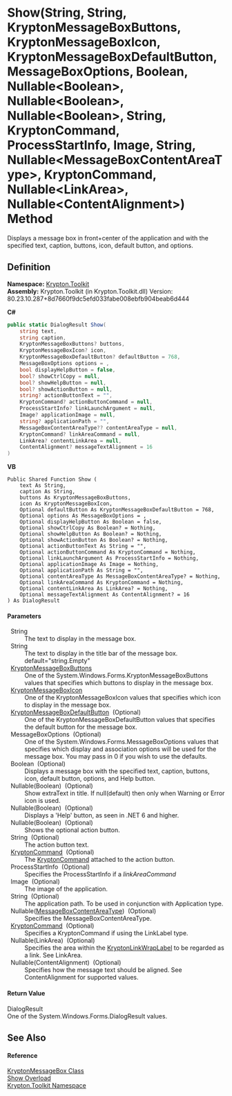 # Show(String, String, KryptonMessageBoxButtons, KryptonMessageBoxIcon, KryptonMessageBoxDefaultButton, MessageBoxOptions, Boolean, Nullable&lt;Boolean&gt;, Nullable&lt;Boolean&gt;, Nullable&lt;Boolean&gt;, String, KryptonCommand, ProcessStartInfo, Image, String, Nullable&lt;MessageBoxContentAreaType&gt;, KryptonCommand, Nullable&lt;LinkArea&gt;, Nullable&lt;ContentAlignment&gt;) Method


Displays a message box in front+center of the application and with the specified text, caption, buttons, icon, default button, and options.



## Definition
**Namespace:** <a href="79d2eac2-21f4-54ff-7552-b20c33c30600.md">Krypton.Toolkit</a>  
**Assembly:** Krypton.Toolkit (in Krypton.Toolkit.dll) Version: 80.23.10.287+8d7660f9dc5efd033fabe008ebfb904beab6d444

**C#**
``` C#
public static DialogResult Show(
	string text,
	string caption,
	KryptonMessageBoxButtons? buttons,
	KryptonMessageBoxIcon? icon,
	KryptonMessageBoxDefaultButton? defaultButton = 768,
	MessageBoxOptions options = ,
	bool displayHelpButton = false,
	bool? showCtrlCopy = null,
	bool? showHelpButton = null,
	bool? showActionButton = null,
	string? actionButtonText = "",
	KryptonCommand? actionButtonCommand = null,
	ProcessStartInfo? linkLaunchArgument = null,
	Image? applicationImage = null,
	string? applicationPath = "",
	MessageBoxContentAreaType?? contentAreaType = null,
	KryptonCommand? linkAreaCommand = null,
	LinkArea? contentLinkArea = null,
	ContentAlignment? messageTextAlignment = 16
)
```
**VB**
``` VB
Public Shared Function Show ( 
	text As String,
	caption As String,
	buttons As KryptonMessageBoxButtons,
	icon As KryptonMessageBoxIcon,
	Optional defaultButton As KryptonMessageBoxDefaultButton = 768,
	Optional options As MessageBoxOptions = ,
	Optional displayHelpButton As Boolean = false,
	Optional showCtrlCopy As Boolean? = Nothing,
	Optional showHelpButton As Boolean? = Nothing,
	Optional showActionButton As Boolean? = Nothing,
	Optional actionButtonText As String = "",
	Optional actionButtonCommand As KryptonCommand = Nothing,
	Optional linkLaunchArgument As ProcessStartInfo = Nothing,
	Optional applicationImage As Image = Nothing,
	Optional applicationPath As String = "",
	Optional contentAreaType As MessageBoxContentAreaType? = Nothing,
	Optional linkAreaCommand As KryptonCommand = Nothing,
	Optional contentLinkArea As LinkArea? = Nothing,
	Optional messageTextAlignment As ContentAlignment? = 16
) As DialogResult
```



#### Parameters
<dl><dt>  String</dt><dd>The text to display in the message box.</dd><dt>  String</dt><dd>The text to display in the title bar of the message box. default="string.Empty"</dd><dt>  <a href="fb4b002a-36d8-4021-2af1-15c5951eb49d.md">KryptonMessageBoxButtons</a></dt><dd>One of the System.Windows.Forms.KryptonMessageBoxButtons values that specifies which buttons to display in the message box.</dd><dt>  <a href="66bd72a6-ea45-321a-e6b5-5c43b5f176f9.md">KryptonMessageBoxIcon</a></dt><dd>One of the KryptonMessageBoxIcon values that specifies which icon to display in the message box.</dd><dt>  <a href="1134684f-c237-9d6c-db3a-c050a7036d13.md">KryptonMessageBoxDefaultButton</a>  (Optional)</dt><dd>One of the KryptonMessageBoxDefaultButton values that specifies the default button for the message box.</dd><dt>  MessageBoxOptions  (Optional)</dt><dd>One of the System.Windows.Forms.MessageBoxOptions values that specifies which display and association options will be used for the message box. You may pass in 0 if you wish to use the defaults.</dd><dt>  Boolean  (Optional)</dt><dd>Displays a message box with the specified text, caption, buttons, icon, default button, options, and Help button.</dd><dt>  Nullable(Boolean)  (Optional)</dt><dd>Show extraText in title. If null(default) then only when Warning or Error icon is used.</dd><dt>  Nullable(Boolean)  (Optional)</dt><dd>Displays a 'Help' button, as seen in .NET 6 and higher.</dd><dt>  Nullable(Boolean)  (Optional)</dt><dd>Shows the optional action button.</dd><dt>  String  (Optional)</dt><dd>The action button text.</dd><dt>  <a href="405c9190-9a07-407c-9d40-1510447ccef6.md">KryptonCommand</a>  (Optional)</dt><dd>The <a href="405c9190-9a07-407c-9d40-1510447ccef6.md">KryptonCommand</a> attached to the action button.</dd><dt>  ProcessStartInfo  (Optional)</dt><dd>Specifies the ProcessStartInfo if a <em>linkAreaCommand</em></dd><dt>  Image  (Optional)</dt><dd>The image of the application.</dd><dt>  String  (Optional)</dt><dd>The application path. To be used in conjunction with Application type.</dd><dt>  Nullable(<a href="b2a29b58-2a96-87a9-9557-4ba0f4846987.md">MessageBoxContentAreaType</a>)  (Optional)</dt><dd>Specifies the MessageBoxContentAreaType.</dd><dt>  <a href="405c9190-9a07-407c-9d40-1510447ccef6.md">KryptonCommand</a>  (Optional)</dt><dd>Specifies a KryptonCommand if using the LinkLabel type.</dd><dt>  Nullable(LinkArea)  (Optional)</dt><dd>Specifies the area within the <a href="4658dacc-0d47-1844-78c6-3bbeca5c9472.md">KryptonLinkWrapLabel</a> to be regarded as a link. See LinkArea.</dd><dt>  Nullable(ContentAlignment)  (Optional)</dt><dd>Specifies how the message text should be aligned. See ContentAlignment for supported values.</dd></dl>

#### Return Value
DialogResult  
One of the System.Windows.Forms.DialogResult values.

## See Also


#### Reference
<a href="91445eb1-464a-49a5-e559-d80646463d44.md">KryptonMessageBox Class</a>  
<a href="1653c5e3-01a9-8a7c-ce51-86ca8589cd37.md">Show Overload</a>  
<a href="79d2eac2-21f4-54ff-7552-b20c33c30600.md">Krypton.Toolkit Namespace</a>  
